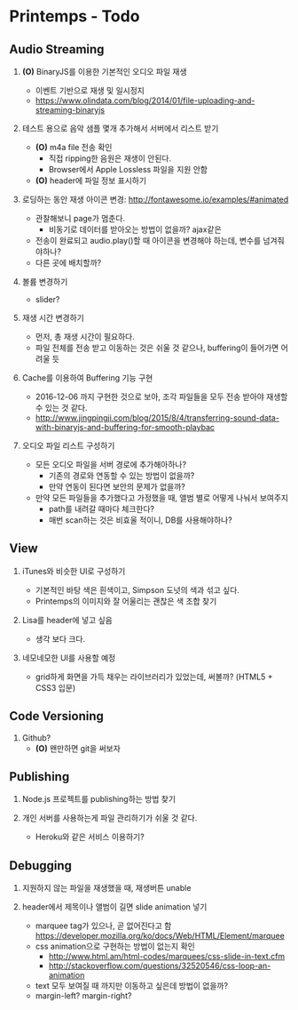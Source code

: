 # Printemps - Todo

## Audio Streaming
1. **(O)** BinaryJS를 이용한 기본적인 오디오 파일 재생
	- 이벤트 기반으로 재생 및 일시정지
	- <https://www.olindata.com/blog/2014/01/file-uploading-and-streaming-binaryjs>

1. 테스트 용으로 음악 샘플 몇개 추가해서 서버에서 리스트 받기
	- **(O)** m4a file 전송 확인
		- 직접 ripping한 음원은 재생이 안된다.
		- Browser에서 Apple Lossless 파일을 지원 안함
	- **(O)** header에 파일 정보 표시하기

1. 로딩하는 동안 재생 아이콘 변경: <http://fontawesome.io/examples/#animated>
	- 관찰해보니 page가 멈춘다.
		- 비동기로 데이터를 받아오는 방법이 없을까? ajax같은
	- 전송이 완료되고 audio.play()할 때 아이콘을 변경해야 하는데, 변수를 넘겨줘야하나?
	- 다른 곳에 배치할까?



1. 볼륨 변경하기
	- slider?

1. 재생 시간 변경하기
	- 먼저, 총 재생 시간이 필요하다.
	- 파일 전체를 전송 받고 이동하는 것은 쉬울 것 같으나, buffering이 들어가면 어려울 듯

1. Cache를 이용하여 Buffering 기능 구현
	- 2016-12-06 까지 구현한 것으로 보아, 조각 파일들을 모두 전송 받아야 재생할 수 있는 것 같다.
	- <http://www.jingpingji.com/blog/2015/8/4/transferring-sound-data-with-binaryjs-and-buffering-for-smooth-playbac>

1. 오디오 파일 리스트 구성하기
	- 모든 오디오 파일을 서버 경로에 추가해아하나?
		- 기존의 경로와 연동할 수 있는 방법이 없을까?
		- 만약 연동이 된다면 보안의 문제가 없을까?
	- 만약 모든 파일들을 추가했다고 가정했을 때, 앨범 별로 어떻게 나눠서 보여주지
		- path를 내려갈 때마다 체크한다?
		- 매번 scan하는 것은 비효울 적이니, DB를 사용해야하나?


## View
1. iTunes와 비슷한 UI로 구성하기
	- 기본적인 바탕 색은 흰색이고, Simpson 도넛의 색과 섞고 싶다.
	- Printemps의 이미지와 잘 어울리는 괜찮은 색 조합 찾기

1. Lisa를 header에 넣고 싶음
	- 생각 보다 크다.
	
1. 네모네모한 UI를 사용할 예정
	- grid하게 화면을 가득 채우는 라이브러리가 있었는데, 써볼까? \(HTML5 + CSS3 입문\)


## Code Versioning
1. Github?
	- **(O)** 왠만하면 git을 써보자


## Publishing
1. Node.js 프로젝트를 publishing하는 방법 찾기

1. 개인 서버를 사용하는게 파일 관리하기가 쉬울 것 같다.
	- Heroku와 같은 서비스 이용하기?


## Debugging
1. 지원하지 않는 파일을 재생했을 때, 재생버튼 unable

1. header에서 제목이나 앨범이 길면 slide animation 넣기
	- marquee tag가 있으나, 곧 없어진다고 함 <https://developer.mozilla.org/ko/docs/Web/HTML/Element/marquee>
	- css animation으로 구현하는 방법이 없는지 확인 
		- <http://www.html.am/html-codes/marquees/css-slide-in-text.cfm>
		- <http://stackoverflow.com/questions/32520546/css-loop-an-animation>
	- text 모두 보여질 때 까지만 이동하고 싶은데 방법이 없을까?
	- margin-left? margin-right?

